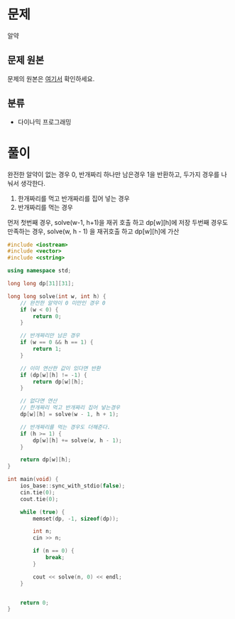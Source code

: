 # 문제
알약
## 문제 원본
문제의 원본은 [여기서](https://www.acmicpc.net/problem/4811) 확인하세요.

## 분류
* 다이나믹 프로그래밍

# 풀이

완전한 알약이 없는 경우 0, 반개짜리 하나만 남은경우 1을 반환하고, 두가지 경우를 나눠서 생각한다. 

1. 한개짜리를 먹고 반개짜리를 집어 넣는 경우
2. 반개짜리를 먹는 경우

먼저 첫번째 경우, solve(w-1, h+1)을 재귀 호출 하고 dp[w][h]에 저장
두번째 경우도 만족하는 경우, solve(w, h - 1) 을 재귀호출 하고 dp[w][h]에 가산

``` c++
#include <iostream>
#include <vector>
#include <cstring>

using namespace std;

long long dp[31][31];

long long solve(int w, int h) {
    // 완전한 알약이 0 미만인 경우 0
    if (w < 0) {
        return 0;
    }

    // 반개짜리만 남은 경우
    if (w == 0 && h == 1) {
        return 1;
    }

    // 이미 연산한 값이 있다면 반환
    if (dp[w][h] != -1) {
        return dp[w][h];
    }

    // 없다면 연산
    // 한개짜리 먹고 반개짜리 집어 넣는경우
    dp[w][h] = solve(w - 1, h + 1);

    // 반개짜리를 먹는 경우도 더해준다.
    if (h >= 1) {
        dp[w][h] += solve(w, h - 1);
    }

    return dp[w][h];
}

int main(void) {
    ios_base::sync_with_stdio(false);
    cin.tie(0);
    cout.tie(0);

    while (true) {
        memset(dp, -1, sizeof(dp));

        int n;
        cin >> n;

        if (n == 0) {
            break;
        }

        cout << solve(n, 0) << endl;
    }


    return 0;
}
```
